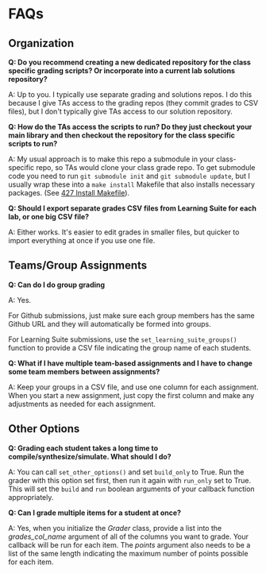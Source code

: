 
# FAQs

## Organization

**Q: Do you recommend creating a new dedicated repository for the class specific grading scripts? Or incorporate into a current lab solutions repository?**

A: Up to you.  I typically use separate grading and solutions repos.  I do this because I give TAs access to the grading repos (they commit grades to CSV files), but I don't typically give TAs access to our solution repository.

**Q: How do the TAs access the scripts to run? Do they just checkout your main library and then checkout the repository for the class specific scripts to run?**

A: My usual approach is to make this repo a submodule in your class-specific repo, so TAs would clone your class grade repo.  To get submodule code you need to run `git submodule init` and `git submodule update`, but I usually wrap these into a `make install` Makefile that also installs necessary packages.  (See [427 Install Makefile](https://github.com/byu-cpe/ecen427_grader/blob/master/Makefile)).


**Q: Should I export separate grades CSV files from Learning Suite for each lab, or one big CSV file?**

A: Either works.  It's easier to edit grades in smaller files, but quicker to import everything at once if you use one file.



## Teams/Group Assignments

**Q: Can do I do group grading**

A: Yes.  

For Github submissions, just make sure each group members has the same Github URL and they will automatically be formed into groups.

For Learning Suite submissions, use the `set_learning_suite_groups()` function to provide a CSV file indicating the group name of each students.


**Q: What if I have multiple team-based assignments and I have to change some team members between assignments?**

A: Keep your groups in a CSV file, and use one column for each assignment.  When you start a new assignment, just copy the first column and make any adjustments as needed for each assignment.  

## Other Options
**Q: Grading each student takes a long time to compile/synthesize/simulate.  What should I do?**

A: You can call `set_other_options()` and set `build_only` to True.  Run the grader with this option set first, then run it again with `run_only` set to True.  This will set the `build` and `run` boolean arguments of your callback function appropriately.

**Q: Can I grade multiple items for a student at once?**

A: Yes, when you initialize the *Grader* class, provide a list into the *grades_col_name* argument of all of the columns you want to grade.  Your callback will be run for each item.  The *points* argument also needs to be a list of the same length indicating the maximum number of points possible for each item.
